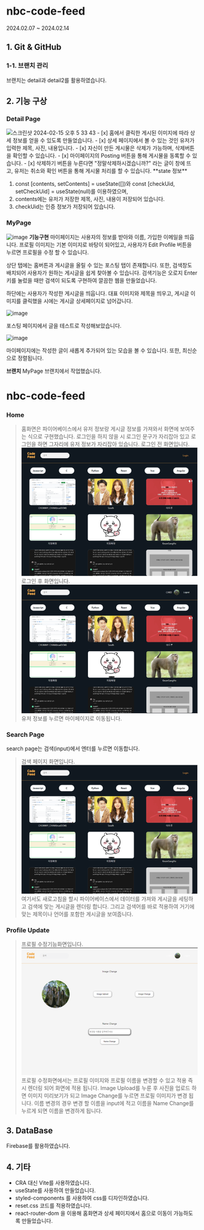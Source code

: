 # nbc-code-feed
2024.02.07 ~ 2024.02.14

## 1. Git & GitHub

### 1-1. 브랜치 관리

브랜치는 detail과 detail2를 활용하였습니다.

## 2. 기능 구상

### Detail Page
<img width="1648" alt="스크린샷 2024-02-15 오후 5 33 43" src="https://github.com/monkeyhurray/react-first/assets/96379015/ffcf1e49-5355-4fb6-afd6-1f463fd8efc5">
  - [x] 홈에서 클릭한 게시된 이미지에 따라 상세 정보를 얻을 수 있도록 만들었습니다.
  - [x] 상세 페이지에서 볼 수 있는 것인 유저가 입력한 제목, 사진, 내용입니다.
  - [x] 자신이 만든 게시물은 삭제가 가능하며, 삭제버튼을 확인할 수 있습니다.
  - [x] 마이페이지의 Posting 버튼을 통해 게시물을 동록할 수 있습니다.
  - [x] 삭제하기 버튼을 누른다면 "정말삭제하시겠습니까?" 라는 글이 창에 뜨고, 유저는 취소와 확인 버튼을 통해 게시물 처리를 할 수 있습니다.
**state 정보**

1. const [contents, setContents] = useState([])와 const [checkUid, setCheckUid] = useState(null)를 이용하였으며,
2. contents에는 유저가 저장한 제목, 사진, 내용이 저장되어 있습니다.
3. checkUid는 인증 정보가 저장되어 있습니다.

### MyPage
![image](https://github.com/ketchup0211/nbc-code-feed/assets/154851474/8a601da9-2051-4e6c-a0c6-3a5b97004f59)
**기능구현**
마이페이지는 사용자의 정보를 받아와 이름, 가입한 이메일을 띄웁니다.
프로필 이미지는 기본 이미지로 바탕이 되어있고, 사용자가 Edit Profile 버튼을 누르면 프로필을 수정 할 수 있습니다.

상단 탭에는 홈버튼과 게시글을 올릴 수 있는 포스팅 탭이 존재합니다.
또한, 검색창도 배치되어 사용자가 원하는 게시글을 쉽게 찾아볼 수 있습니다.
검색기능은 오로지 Enter 키를 눌렀을 때만 검색이 되도록 구현하여 깔끔한 웹을 만들었습니다.

하단에는 사용자가 작성한 게시글을 띄웁니다.
대표 이미지와 제목을 띄우고, 게시글 이미지를 클릭했을 시에는 게시글 상세페이지로 넘어갑니다.

![image](https://github.com/ketchup0211/nbc-code-feed/assets/154851474/dfd5370d-7ff2-45b0-9868-2c072b5b017c)

포스팅 페이지에서 글을 테스트로 작성해보았습니다.

![image](https://github.com/ketchup0211/nbc-code-feed/assets/154851474/09d41026-23df-482e-9d22-e96561f8e641)

마이페이지에는 작성한 글이 새롭게 추가되어 있는 모습을 볼 수 있습니다.
또한, 최신순으로 정렬됩니다.

**브랜치**
MyPage 브랜치에서 작업했습니다.

# nbc-code-feed

### Home

> 홈화면은 파이어베이스에서 유저 정보랑 게시글 정보를 가져와서 화면에 보여주는 식으로 구현했습니다.
> 로그인을 하지 않을 시 로그인 문구가 자리잡아 있고 로그인을 하면 그자리에 유저 정보가 자리잡아 있습니다.
> 로그인 전 화면입니다.
> ![로그인 전 홈 화면입니다.](/src/assets/markdown%20image/로그인%20전%20홈%20화면.PNG)
> 로그인 후 화면입니다.
> ![로그인 후 홈 화면입니다.](/src/assets/markdown%20image/로그인%20후%20화면.PNG)
> 유저 정보를 누르면 마이페이지로 이동됩니다.

### Search Page

search page는 검색(input)에서 엔터를 누르면 이동합니다.

> 검색 페이지 화면입니다.
> ![검색 페이지 화면입니다.](/src/assets/markdown%20image/로그인%20전%20홈%20화면.PNG)
> 여기서도 새로고침을 할시 파이어베이스에서 데이터를 가져와 게시글을 세팅하고 검색에 맞는 게시글을 렌더링 합니다.
> 그리고 검색어를 바로 적용하여 거기에 맞는 제목이나 언어를 포함한 게시글을 보여줍니다.

### Profile Update

> 프로필 수정기능화면입니다.
> ![프로필 수정 화면입니다.](/src/assets/markdown%20image/프로필%20수정%20화면.PNG)
> 프로필 수정화면에서는 프로필 이미지와 프로필 이름을 변경할 수 있고 적용 즉시 렌더링 되어 화면에 적용 됩니다.
> Image Upload를 누룬 후 사진을 업로드 하면 이미지 미리보기가 되고 Image Change를 누르면 프로필 이미지가 변경 됩니다.
> 이름 변경의 경우 변경 할 이름을 input에 적고 이름을 Name Change를 누르게 되면 이름을 변경하게 됩니다.

## 3. DataBase

Firebase를 활용하였습니다.

## 4. 기타

- CRA 대신 Vite를 사용하였습니다.
- useState를 사용하여 만들었습니다.
- styled-components 를 사용하여 css를 디자인하였습니다.
- reset.css 코드를 적용하였습니다.
- react-router-dom 을 이용해 홈화면과 상세 페이지에서 홈으로 이동이 가능하도록 만들었습니다.


